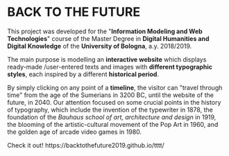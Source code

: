 # BACK TO THE FUTURE

<p>
This project was developed for the "<b>Information Modeling and Web Technologies</b>" course of the Master Degree in <b>Digital Humanities and Digital Knowledge</b> of the <b>University of Bologna</b>, a.y. 2018/2019. 
</p>
<p>
The main purpose is modelling an <b>interactive website</b> which displays ready-made /user-entered texts and images with <b>different typographic styles</b>, each inspired by a different <b>historical period</b>.
</p>
<p>
By simply clicking on any point of a <b>timeline</b>, the visitor can "travel through time" from the age of the Sumerians in 3200 BC, until the website of the future, in 2040. Our attention focused on some crucial points in the history of typography, which include the invention of the typewriter in 1878, the foundation of the <i>Bauhaus school of art, architecture and design</i> in 1919, the blooming of the artistic-cultural movement of the Pop Art in 1960, and the golden age of arcade video games in 1980.
</p>
<p>
Check it out! https://backtothefuture2019.github.io/tttt/
